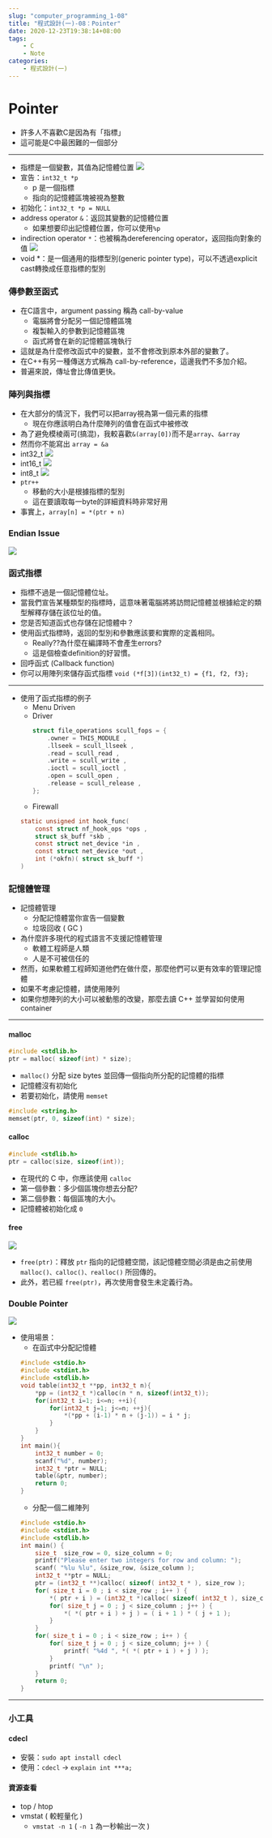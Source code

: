 ```yaml
---
slug: "computer_programming_1-08"
title: "程式設計(一)-08：Pointer"
date: 2020-12-23T19:38:14+08:00
tags:
    - C
    - Note
categories:
    - 程式設計(一)
---
```

# Pointer
- 許多人不喜歡C是因為有「指標」
- 這可能是C中最困難的一個部分
---
- 指標是一個變數，其值為記憶體位置
![](computer_programming_1-08-01.png)
- 宣告：`int32_t *p`
    - p 是一個指標
    - 指向的記憶體區塊被視為整數
- 初始化：`int32_t *p = NULL`
- address operator `&`：返回其變數的記憶體位置
    - 如果想要印出記憶體位置，你可以使用`%p`
- indirection operator `*`：也被稱為dereferencing operator，返回指向對象的值
![](computer_programming_1-08-02.png)
- void *：是一個通用的指標型別(generic pointer type)，可以不透過explicit cast轉換成任意指標的型別

### 傳參數至函式
- 在C語言中，argument passing 稱為 call-by-value
    - 電腦將會分配另一個記憶體區塊
    - 複製輸入的參數到記憶體區塊
    - 函式將會在新的記憶體區塊執行
- 這就是為什麼修改函式中的變數，並不會修改到原本外部的變數了。
- 在C++有另一種傳送方式稱為 call-by-reference，這邊我們不多加介紹。
- 普遍來說，傳址會比傳值更快。

### 陣列與指標
- 在大部分的情況下，我們可以把array視為第一個元素的指標
    - 現在你應該明白為什麼陣列的值會在函式中被修改
- 為了避免模棱兩可(搞混)，我較喜歡`&(array[0])`而不是`array`、`&array`
- 然而你不能寫出 `array = &a`
- int32_t
![](computer_programming_1-08-03.png)
- int16_t
![](computer_programming_1-08-04.png)
- int8_t
![](computer_programming_1-08-05.png)
- `ptr++`
    - 移動的大小是根據指標的型別
    - 這在要讀取每一byte的詳細資料時非常好用
- 事實上，`array[n] = *(ptr + n)`

### Endian Issue
![](computer_programming_1-08-06.png)

### 函式指標
- 指標不過是一個記憶體位址。
- 當我們宣告某種類型的指標時，這意味著電腦將將訪問記憶體並根據給定的類型解釋存儲在該位址的值。
- 您是否知道函式也存儲在記憶體中？
- 使用函式指標時，返回的型別和參數應該要和實際的定義相同。
    - Really??為什麼在編譯時不會產生errors?
    - 這是個檢查definition的好習慣。
- 回呼函式 (Callback function)
- 你可以用陣列來儲存函式指標
`void (*f[3])(int32_t) = {f1, f2, f3};`
---
- 使用了函式指標的例子
    - Menu Driven
    - Driver
        ```c
        struct file_operations scull_fops = {
            .owner = THIS_MODULE ,
            .llseek = scull_llseek ,
            .read = scull_read ,
            .write = scull_write ,
            .ioctl = scull_ioctl ,
            .open = scull_open ,
            .release = scull_release ,
        };
        ```
    - Firewall
    ```c
    static unsigned int hook_func(
        const struct nf_hook_ops *ops ,
        struct sk_buff *skb ,
        const struct net_device *in ,
        const struct net_device *out ,
        int (*okfn)( struct sk_buff *)
    )
    ```

### 記憶體管理
- 記憶體管理
    - 分配記憶體當你宣告一個變數
    - 垃圾回收 ( GC )
- 為什麼許多現代的程式語言不支援記憶體管理
    - 軟體工程師是人類
    - 人是不可被信任的
- 然而，如果軟體工程師知道他們在做什麼，那麼他們可以更有效率的管理記憶體
- 如果不考慮記憶體，請使用陣列
- 如果你想陣列的大小可以被動態的改變，那麼去讀 C++ 並學習如何使用 container
---
#### malloc
```c
#include <stdlib.h>
ptr = malloc( sizeof(int) * size);
```
- `malloc()` 分配 size bytes 並回傳一個指向所分配的記憶體的指標
- 記憶體沒有初始化
- 若要初始化，請使用 `memset`
```c
#include <string.h>
memset(ptr, 0, sizeof(int) * size);
```
#### calloc
```c
#include <stdlib.h>
ptr = calloc(size, sizeof(int));
```
- 在現代的 C 中，你應該使用 `calloc`
- 第一個參數：多少個區塊你想去分配?
- 第二個參數：每個區塊的大小。
- 記憶體被初始化成 `0`
#### free
![](computer_programming_1-08-07.png)

- `free(ptr)`：釋放 `ptr` 指向的記憶體空間，該記憶體空間必須是由之前使用 `malloc()、calloc()、realloc()` 所回傳的。
- 此外，若已經 `free(ptr)`，再次使用會發生未定義行為。

### Double Pointer
![](computer_programming_1-08-08.png)

- 使用場景：
    - 在函式中分配記憶體
    ```c
    #include <stdio.h>
    #include <stdint.h>
    #include <stdlib.h>
    void table(int32_t **pp, int32_t n){
        *pp = (int32_t *)calloc(n * n, sizeof(int32_t));
        for(int32_t i=1; i<=n; ++i){
            for(int32_t j=1; j<=n; ++j){
                *(*pp + (i-1) * n + (j-1)) = i * j;
            }
        }
    }
    int main(){
        int32_t number = 0;
        scanf("%d", number);
        int32_t *ptr = NULL;
        table(&ptr, number);
        return 0;
    }
    ```
    - 分配一個二維陣列
    ```c
    #include <stdio.h>
    #include <stdint.h>
    #include <stdlib.h>
    int main() {
        size_t  size_row = 0, size_column = 0;
        printf("Please enter two integers for row and column: ");
        scanf( "%lu %lu", &size_row, &size_column );
        int32_t **ptr = NULL;
        ptr = (int32_t **)calloc( sizeof( int32_t * ), size_row );
        for( size_t i = 0 ; i < size_row ; i++ ) {
            *( ptr + i ) = (int32_t *)calloc( sizeof( int32_t ), size_column );
            for( size_t j = 0 ; j < size_column ; j++ ) {
                *( *( ptr + i ) + j ) = ( i + 1 ) * ( j + 1 );
            }
        }
        for( size_t i = 0 ; i < size_row ; i++ ) {
            for( size_t j = 0 ; j < size_column; j++ ) {
                printf( "%4d ", *( *( ptr + i ) + j ) );
            }
            printf( "\n" );
        }
        return 0;
    }
    ```
---
### 小工具
#### cdecl
- 安裝：`sudo apt install cdecl`
- 使用：`cdecl` -> `explain int ***a;`
#### 資源查看
- top / htop
- vmstat ( 較輕量化 )
    - `vmstat -n 1` ( `-n 1` 為一秒輸出一次 )